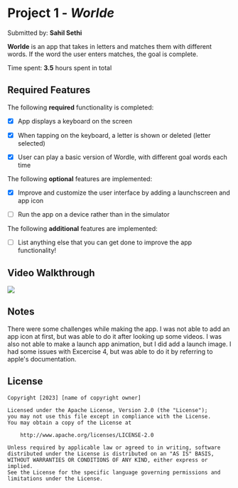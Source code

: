 # Project 1 - *Worlde*

Submitted by: **Sahil Sethi**

**Worlde** is an app that takes in letters and matches them with different words. If the word the user enters matches, the goal is complete.

Time spent: **3.5** hours spent in total

## Required Features

The following **required** functionality is completed:

- [x] App displays a keyboard on the screen

- [x] When tapping on the keyboard, a letter is shown or deleted (letter selected)

- [x] User can play a basic version of Wordle, with different goal words each time


The following **optional** features are implemented:

- [x] Improve and customize the user interface by adding a launchscreen and app icon

- [ ] Run the app on a device rather than in the simulator


The following **additional** features are implemented:

- [ ] List anything else that you can get done to improve the app functionality!

## Video Walkthrough

<div>
    <a href="https://www.loom.com/share/17defa1f5c384c34a2110512ab81dc42">
    </a>
    <a href="https://www.loom.com/share/17defa1f5c384c34a2110512ab81dc42">
      <img style="max-width:300px;" src="https://cdn.loom.com/sessions/thumbnails/17defa1f5c384c34a2110512ab81dc42-with-play.gif">
    </a>
  </div>

## Notes

There were some challenges while making the app. I was not able to add an app icon at first, but was able to do it after looking up some videos.
I was also not able to make a launch app animation, but I did add a launch image. I had some issues with Excercise 4, but was able to do it by referring to apple's documentation.

## License

    Copyright [2023] [name of copyright owner]

    Licensed under the Apache License, Version 2.0 (the "License");
    you may not use this file except in compliance with the License.
    You may obtain a copy of the License at

        http://www.apache.org/licenses/LICENSE-2.0

    Unless required by applicable law or agreed to in writing, software
    distributed under the License is distributed on an "AS IS" BASIS,
    WITHOUT WARRANTIES OR CONDITIONS OF ANY KIND, either express or implied.
    See the License for the specific language governing permissions and
    limitations under the License.
